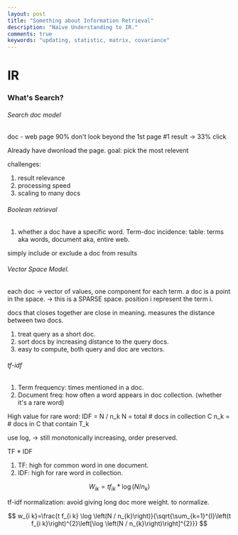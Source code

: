 ```yaml
---
layout: post
title: "Something about Information Retrieval"
description: "Naive Understanding to IR."
comments: true
keywords: "updating, statistic, matrix, covariance"
---
```


# IR

### What's Search? 

###### Search doc model

doc -  web page
90% don't look beyond the 1st page
#1 result -> 33% click


Already have dwonload the page. 
goal: pick the most relevent


challenges: 
1. result relevance
2. processing speed
3. scaling to many docs



###### Boolean retrieval

1. whether a doc have a specific word. 
Term-doc incidence: table:
    terms aka words,
    document aka, entire web. 

simply include or exclude a doc from results


###### Vector Space Model. 

each doc -> vector of values, one component for each term. 
a doc is a point in the space.  -> this is a SPARSE space.
position i represent the term i. 

docs that closes together are close in meaning.
measures the distance between two docs. 


1. treat query as a short doc.
2. sort docs by increasing distance to the query docs.
3. easy to compute, both query and doc are vectors. 


###### tf-idf

1. Term frequency: times mentioned in a doc. 
2. Document freq: how often a word appears in doc collection. (whether it's a rare word)

High value for rare word: IDF = N / n_k
N = total # docs in collection C
n_k = # docs in C that contain T_k

use log, -> still monotonically increasing, order preserved. 



TF * IDF
1. TF: high for common word in one document. 
2. IDF: high for rare word in collection. 

$$
W_{i k}=t f_{i k} * \log \left(N / n_{k}\right)
$$


tf-idf normalization: avoid giving long doc more weight. to normalize. 

$$
w_{i k}=\frac{t f_{i k} \log \left(N / n_{k}\right)}{\sqrt{\sum_{k=1}^{l}\left(t f_{i k}\right)^{2}\left[\log \left(N / n_{k}\right)\right]^{2}}}
$$


